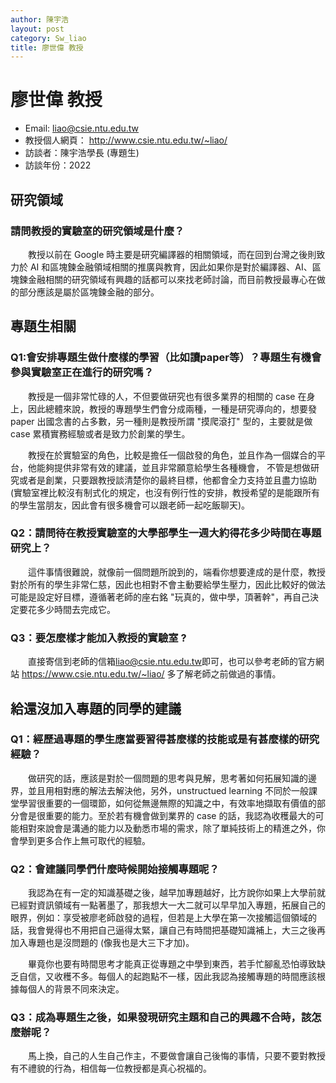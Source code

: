 ```yaml
---
author: 陳宇浩
layout: post
category: Sw_liao
title: 廖世偉 教授
---
```


# 廖世偉 教授
- Email: liao@csie.ntu.edu.tw
- 教授個人網頁： <http://www.csie.ntu.edu.tw/~liao/>
- 訪談者：陳宇浩學長 (專題生)
- 訪談年份：2022

## 研究領域
### 請問教授的實驗室的研究領域是什麼？
&emsp;&emsp;教授以前在 Google 時主要是研究編譯器的相關領域，而在回到台灣之後則致力於 AI 和區塊鍊金融領域相關的推廣與教育，因此如果你是對於編譯器、AI、區塊鍊金融相關的研究領域有興趣的話都可以來找老師討論，而目前教授最專心在做的部分應該是屬於區塊鍊金融的部分。
## 專題生相關
### Q1:會安排專題生做什麼樣的學習（比如讀paper等）？專題生有機會參與實驗室正在進行的研究嗎？
&emsp;&emsp;教授是一個非常忙碌的人，不但要做研究也有很多業界的相關的 case 在身上，因此總體來說，教授的專題學生們會分成兩種，一種是研究導向的，想要發 paper 出國念書的占多數，另一種則是教授所謂 "摸爬滾打" 型的，主要就是做 case 累積實務經驗或者是致力於創業的學生。

&emsp;&emsp;教授在於實驗室的角色，比較是擔任一個啟發的角色，並且作為一個媒合的平台，他能夠提供非常有效的建議，並且非常願意給學生各種機會， 不管是想做研究或者是創業，只要跟教授談清楚你的最終目標，他都會全力支持並且盡力協助 (實驗室裡比較沒有制式化的規定，也沒有例行性的安排，教授希望的是能跟所有的學生當朋友，因此會有很多機會可以跟老師一起吃飯聊天)。
### Q2：請問待在教授實驗室的大學部學生一週大約得花多少時間在專題研究上？
&emsp;&emsp;這件事情很難說，就像前一個問題所說到的，端看你想要達成的是什麼，教授對於所有的學生非常仁慈，因此也相對不會主動要給學生壓力，因此比較好的做法可能是設定好目標，遵循著老師的座右銘 "玩真的，做中學，頂著幹"，再自己決定要花多少時間去完成它。
### Q3：要怎麼樣才能加入教授的實驗室 ?
&emsp;&emsp;直接寄信到老師的信箱<liao@csie.ntu.edu.tw>即可，也可以參考老師的官方網站 <https://www.csie.ntu.edu.tw/~liao/> 多了解老師之前做過的事情。
## 給還沒加入專題的同學的建議
### Q1：經歷過專題的學生應當要習得甚麼樣的技能或是有甚麼樣的研究經驗？
&emsp;&emsp;做研究的話，應該是對於一個問題的思考與見解，思考著如何拓展知識的邊界，並且用相對應的解法去解決他，另外，unstructued learning 不同於一般課堂學習很重要的一個環節，如何從無邊無際的知識之中，有效率地擷取有價值的部分會是很重要的能力。至於若有機會做到業界的 case 的話，我認為收穫最大的可能相對來說會是溝通的能力以及動悉市場的需求，除了單純技術上的精進之外，你會學到更多合作上無可取代的經驗。
### Q2：會建議同學們什麼時候開始接觸專題呢？
&emsp;&emsp;我認為在有一定的知識基礎之後，越早加專題越好，比方說你如果上大學前就已經對資訊領域有一點著墨了，那我想大一大二就可以早早加入專題，拓展自己的眼界，例如：享受被廖老師啟發的過程，但若是上大學在第一次接觸這個領域的話，我會覺得也不用把自己逼得太緊，讓自己有時間把基礎知識補上，大三之後再加入專題也是沒問題的 (像我也是大三下才加)。

&emsp;&emsp;畢竟你也要有時間思考才能真正從專題之中學到東西，若手忙腳亂恐怕導致缺乏自信，又收穫不多。每個人的起跑點不一樣，因此我認為接觸專題的時間應該根據每個人的背景不同來決定。
### Q3：成為專題生之後，如果發現研究主題和自己的興趣不合時，該怎麼辦呢？
&emsp;&emsp;馬上換，自己的人生自己作主，不要做會讓自己後悔的事情，只要不要對教授有不禮貌的行為，相信每一位教授都是真心祝福的。